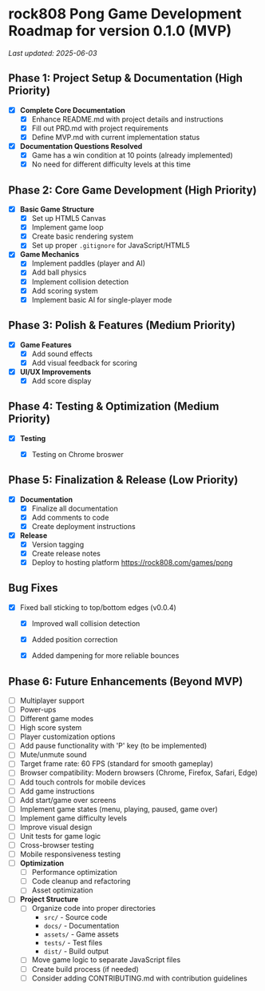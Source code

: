# rock808 Pong Game Development Roadmap for version 0.1.0 (MVP)

*Last updated: 2025-06-03*

## Phase 1: Project Setup & Documentation (High Priority)
- [x] **Complete Core Documentation**
  - [x] Enhance README.md with project details and instructions
  - [x] Fill out PRD.md with project requirements
  - [x] Define MVP.md with current implementation status

- [x] **Documentation Questions Resolved**
  - [x] Game has a win condition at 10 points (already implemented)
  - [x] No need for different difficulty levels at this time

## Phase 2: Core Game Development (High Priority)
- [x] **Basic Game Structure**
  - [x] Set up HTML5 Canvas
  - [x] Implement game loop
  - [x] Create basic rendering system
  - [x] Set up proper `.gitignore` for JavaScript/HTML5

- [x] **Game Mechanics**
  - [x] Implement paddles (player and AI)
  - [x] Add ball physics
  - [x] Implement collision detection
  - [x] Add scoring system
  - [x] Implement basic AI for single-player mode

## Phase 3: Polish & Features (Medium Priority)
- [x] **Game Features**
  - [x] Add sound effects
  - [x] Add visual feedback for scoring

- [x] **UI/UX Improvements**
  - [x] Add score display

## Phase 4: Testing & Optimization (Medium Priority)
- [x] **Testing**
  - [x] Testing on Chrome broswer


## Phase 5: Finalization & Release (Low Priority)
- [x] **Documentation**
  - [x] Finalize all documentation
  - [x] Add comments to code
  - [x] Create deployment instructions

- [x] **Release**
  - [x] Version tagging
  - [x] Create release notes
  - [x] Deploy to hosting platform https://rock808.com/games/pong

## Bug Fixes
- [x] Fixed ball sticking to top/bottom edges (v0.0.4)
  - [x] Improved wall collision detection
  - [x] Added position correction
  - [x] Added dampening for more reliable bounces


## Phase 6: Future Enhancements (Beyond MVP)
- [ ] Multiplayer support
- [ ] Power-ups
- [ ] Different game modes
- [ ] High score system
- [ ] Player customization options
- [ ] Add pause functionality with 'P' key (to be implemented)
- [ ] Mute/unmute sound
- [ ] Target frame rate: 60 FPS (standard for smooth gameplay)
- [ ] Browser compatibility: Modern browsers (Chrome, Firefox, Safari, Edge)
- [ ] Add touch controls for mobile devices
- [ ] Add game instructions
- [ ] Add start/game over screens
- [ ] Implement game states (menu, playing, paused, game over)
- [ ] Implement game difficulty levels
- [ ] Improve visual design
- [ ] Unit tests for game logic
- [ ] Cross-browser testing
- [ ] Mobile responsiveness testing
- [ ] **Optimization**
  - [ ] Performance optimization
  - [ ] Code cleanup and refactoring
  - [ ] Asset optimization

- [ ] **Project Structure**
  - [ ] Organize code into proper directories
    - `src/` - Source code
    - `docs/` - Documentation
    - `assets/` - Game assets
    - `tests/` - Test files
    - `dist/` - Build output
  - [ ] Move game logic to separate JavaScript files
  - [ ] Create build process (if needed)
  - [ ] Consider adding CONTRIBUTING.md with contribution guidelines
